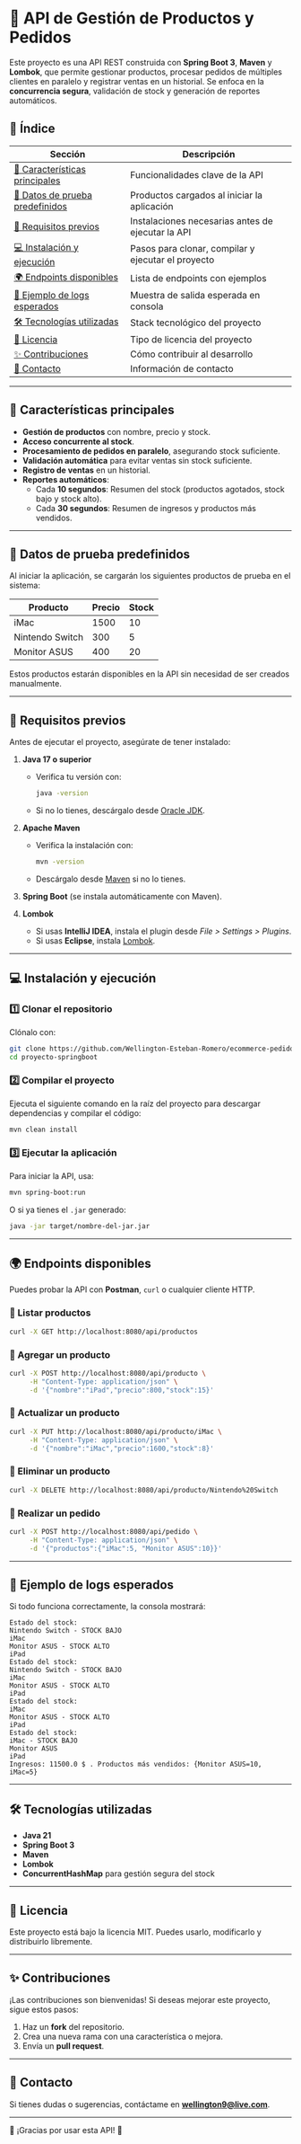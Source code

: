 # 🛒 API de Gestión de Productos y Pedidos

Este proyecto es una API REST construida con **Spring Boot 3**, **Maven** y **Lombok**, que permite gestionar productos, procesar pedidos de múltiples clientes en paralelo y registrar ventas en un historial. Se enfoca en la **concurrencia segura**, validación de stock y generación de reportes automáticos.

## 📌 Índice

| Sección | Descripción |
|---------|------------|
| [🚀 Características principales](#-características-principales) | Funcionalidades clave de la API |
| [📌 Datos de prueba predefinidos](#-datos-de-prueba-predefinidos) | Productos cargados al iniciar la aplicación |
| [📌 Requisitos previos](#-requisitos-previos) | Instalaciones necesarias antes de ejecutar la API |
| [💻 Instalación y ejecución](#-instalación-y-ejecución) | Pasos para clonar, compilar y ejecutar el proyecto |
| [🌍 Endpoints disponibles](#-endpoints-disponibles) | Lista de endpoints con ejemplos |
| [📜 Ejemplo de logs esperados](#-ejemplo-de-logs-esperados) | Muestra de salida esperada en consola |
| [🛠 Tecnologías utilizadas](#-tecnologías-utilizadas) | Stack tecnológico del proyecto |
| [📄 Licencia](#-licencia) | Tipo de licencia del proyecto |
| [✨ Contribuciones](#-contribuciones) | Cómo contribuir al desarrollo |
| [📩 Contacto](#-contacto) | Información de contacto |

---

## 🚀 Características principales
- **Gestión de productos** con nombre, precio y stock.
- **Acceso concurrente al stock**.
- **Procesamiento de pedidos en paralelo**, asegurando stock suficiente.
- **Validación automática** para evitar ventas sin stock suficiente.
- **Registro de ventas** en un historial.
- **Reportes automáticos**:
    - Cada **10 segundos**: Resumen del stock (productos agotados, stock bajo y stock alto).
    - Cada **30 segundos**: Resumen de ingresos y productos más vendidos.

---

## 📌 Datos de prueba predefinidos
Al iniciar la aplicación, se cargarán los siguientes productos de prueba en el sistema:

| Producto            | Precio | Stock |
|---------------------|--------|-------|
| iMac               | 1500   | 10    |
| Nintendo Switch    | 300    | 5     |
| Monitor ASUS       | 400    | 20    |

Estos productos estarán disponibles en la API sin necesidad de ser creados manualmente.

---

## 📌 Requisitos previos
Antes de ejecutar el proyecto, asegúrate de tener instalado:

1. **Java 17 o superior**
    - Verifica tu versión con:
      ```sh
      java -version
      ```
    - Si no lo tienes, descárgalo desde [Oracle JDK](https://www.oracle.com/java/technologies/javase/jdk17-archive-downloads.html).

2. **Apache Maven**
    - Verifica la instalación con:
      ```sh
      mvn -version
      ```
    - Descárgalo desde [Maven](https://maven.apache.org/download.cgi) si no lo tienes.

3. **Spring Boot** (se instala automáticamente con Maven).

4. **Lombok**
    - Si usas **IntelliJ IDEA**, instala el plugin desde *File > Settings > Plugins*.
    - Si usas **Eclipse**, instala [Lombok](https://projectlombok.org/setup/eclipse).

---

## 💻 Instalación y ejecución

### 1️⃣ Clonar el repositorio
Clónalo con:
```sh
git clone https://github.com/Wellington-Esteban-Romero/ecommerce-pedidos.git
cd proyecto-springboot
```

### 2️⃣ Compilar el proyecto
Ejecuta el siguiente comando en la raíz del proyecto para descargar dependencias y compilar el código:
```sh
mvn clean install
```

### 3️⃣ Ejecutar la aplicación
Para iniciar la API, usa:
```sh
mvn spring-boot:run
```
O si ya tienes el `.jar` generado:
```sh
java -jar target/nombre-del-jar.jar
```

---

## 🌍 Endpoints disponibles
Puedes probar la API con **Postman**, `curl` o cualquier cliente HTTP.

### 📌 Listar productos
```sh
curl -X GET http://localhost:8080/api/productos
```

### 📌 Agregar un producto
```sh
curl -X POST http://localhost:8080/api/producto \
     -H "Content-Type: application/json" \
     -d '{"nombre":"iPad","precio":800,"stock":15}'
```

### 📌 Actualizar un producto
```sh
curl -X PUT http://localhost:8080/api/producto/iMac \
     -H "Content-Type: application/json" \
     -d '{"nombre":"iMac","precio":1600,"stock":8}'
```

### 📌 Eliminar un producto
```sh
curl -X DELETE http://localhost:8080/api/producto/Nintendo%20Switch
```

### 📌 Realizar un pedido
```sh
curl -X POST http://localhost:8080/api/pedido \
     -H "Content-Type: application/json" \
     -d '{"productos":{"iMac":5, "Monitor ASUS":10}}'
```

---

## 📜 Ejemplo de logs esperados
Si todo funciona correctamente, la consola mostrará:
```
Estado del stock:
Nintendo Switch - STOCK BAJO
iMac
Monitor ASUS - STOCK ALTO
iPad
Estado del stock:
Nintendo Switch - STOCK BAJO
iMac
Monitor ASUS - STOCK ALTO
iPad
Estado del stock:
iMac
Monitor ASUS - STOCK ALTO
iPad
Estado del stock:
iMac - STOCK BAJO
Monitor ASUS
iPad
Ingresos: 11500.0 $ . Productos más vendidos: {Monitor ASUS=10, iMac=5}
```

---

## 🛠 Tecnologías utilizadas
- **Java 21**
- **Spring Boot 3**
- **Maven**
- **Lombok**
- **ConcurrentHashMap** para gestión segura del stock

---

## 📄 Licencia
Este proyecto está bajo la licencia MIT. Puedes usarlo, modificarlo y distribuirlo libremente.

---

## ✨ Contribuciones
¡Las contribuciones son bienvenidas! Si deseas mejorar este proyecto, sigue estos pasos:
1. Haz un **fork** del repositorio.
2. Crea una nueva rama con una característica o mejora.
3. Envía un **pull request**.

---

## 📩 Contacto
Si tienes dudas o sugerencias, contáctame en **wellington9@live.com**.

---

🚀 ¡Gracias por usar esta API! 🎯

